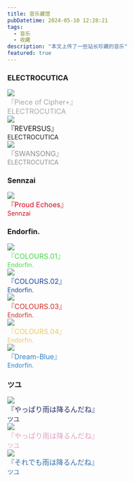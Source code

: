 ```yaml
---
title: 音乐藏馆
pubDatetime: 2024-05-10 12:28:21
tags: 
  - 音乐
  - 收藏
description: "本文上传了一些站长珍藏的音乐"
featured: true 
---
```

<div id="albums">
  <script>
    // 使用 sessionStorage 检查是否已经刷新过
    if (!sessionStorage.getItem('reloaded')) {
      sessionStorage.setItem('reloaded', 'true');
      window.location.reload();
    } else {
      sessionStorage.removeItem('reloaded');
    }
  </script>

  <div id="ELECTROCUTICA">
    <h3>
      ELECTROCUTICA
    </h3>
  </div>

  <div class="cd">
    <a href="/music/Piece-of-Cipher/index.html">
      <div class="info">
        <div class="circle">
          <img class="avater" src="/images/Piece-of-Cipher+.png"><img>
        </div>
      </div>
    </a>
    <div class="content">
      <div class="name"><font color="#A7A7A7" size="3">『Piece of Cipher+』</font></div>
      <div class="description"><font color="#A7A7A7" size="3">ELECTROCUTICA</font></div>
    </div>
  </div>
  <div class="cd">
    <a href="/music/REVERSUS/index.html">
      <div class="info">
        <div class="circle">
          <img class="avater" src="/images/REVERSUS.jpg"><img>
        </div>
      </div>
    </a>
    <div class="content">
      <div class="name"><font color="#1C211D" size="3">『REVERSUS』</font></div>
      <div class="description"><font color="#1C211D">ELECTROCUTICA</font></div>
    </div>
  </div>
  <div class="cd">
    <a href="/music/SWANSONG/index.html">
      <div class="info">
        <div class="circle">
          <img class="avater" src="/images/SWANSONG.jpg"><img>
        </div>
      </div>
    </a>
    <div class="content">
      <div class="name"><font color="#948D91" size="3">『SWANSONG』</font></div>
      <div class="description"><font color="#948D91">ELECTROCUTICA</font></div>
    </div>
  </div>


  <div id="Sennzai">
    <h3>
      Sennzai
    </h3>
  </div>

  <div class="cd">
    <a href="/music/Proud-Echoes/index.html">
      <div class="info">
        <div class="circle">
          <img class="avater" src="/images/Proud-Echoes.jpg"><img>
        </div>
      </div>
    </a>
    <div class="content">
      <div class="name"><font color="#d1061b" size="3">『Proud Echoes』</font></div>
      <div class="description"><font color="#d1061b">Sennzai</font></div>
    </div>
  </div>


  <div id="Endorfin.">
    <h3>
      Endorfin.
    </h3>
  </div>

  <div class="cd">
    <a href="/music/COLOURS-01/index.html">
      <div class="info">
        <div class="circle">
          <img class="avater" src="/images/COLOURS.01.jpg"><img>
        </div>
      </div>
    </a>
    <div class="content">
      <div class="name"><font color="#47d649"  size="3">『COLOURS.01』</font></div>
      <div class="description"><font color="#47d649">Endorfin.</font></div>
    </div>
  </div>
  <div class="cd">
    <a href="/music/COLOURS-02/index.html">
      <div class="info">
        <div class="circle">
          <img class="avater" src="/images/COLOURS.02.jpg"><img>
        </div>
      </div>
    </a>
    <div class="content">
      <div class="name"><font color="#1A469C" size="3">『COLOURS.02』</font></div>
      <div class="description"><font color="#1A469C">Endorfin.</font></div>
    </div>
  </div>
  <div class="cd">
    <a href="/music/COLOURS-03/index.html">
      <div class="info">
        <div class="circle">
          <img class="avater" src="/images/COLOURS.03.jpg"><img>
        </div>
      </div>
    </a>
    <div class="content">
      <div class="name"><font color="#D02B27" size="3">『COLOURS.03』</font></div>
      <div class="description"><font color="#D02B27">Endorfin.</font></div>
    </div>
  </div>
  <div class="cd">
    <a href="/music/COLOURS-04/index.html">
      <div class="info">
        <div class="circle">
          <img class="avater" src="/images/COLOURS.04.jpg"><img>
        </div>
      </div>
    </a>
    <div class="content">
      <div class="name"><font color="#EDC95E" size="3">『COLOURS.04』</font></div>
      <div class="description"><font color="#EDC95E">Endorfin.</font></div>
    </div>
  </div>
    <div class="cd">
    <a href="/music/Dream-Blue/index.html">
      <div class="info">
        <div class="circle">
          <img class="avater" src="/images/Dream-Blue.jpg"><img>
        </div>
      </div>
    </a>
    <div class="content">
      <div class="name"><font color="#2F82C4" size="3">『Dream-Blue』</font></div>
      <div class="description"><font color="#2F82C4">Endorfin.</font></div>
    </div>
  </div>


  <div id="ツユ">
    <h3>
      ツユ
    </h3>
  </div>

  <div class="cd">
    <a href="/music/やっぱり雨は降るんだね/index.html">
      <div class="info">
        <div class="circle">
          <img class="avater" src="/images/やっぱり雨は降るんだね.jpg"><img>
        </div>
      </div>
    </a>
    <div class="content">
      <div class="name"><font color="#242D62" size="3">『やっぱり雨は降るんだね』</font></div>
      <div class="description"><font color="#242D62">ツユ</font></div>
    </div>
  </div>
  <div class="cd">
    <a href="/music/アンダーメンタリティ/index.html">
      <div class="info">
        <div class="circle">
          <img class="avater" src="/images/アンダーメンタリティ.jpg"><img>
        </div>
      </div>
    </a>
    <div class="content">
      <div class="name"><font color="#DCA4C1" size="3">『やっぱり雨は降るんだね』</font></div>
      <div class="description"><font color="#DCA4C1">ツユ</font></div>
    </div>
  </div>
  <div class="cd">
    <a href="/music/それでも雨は降るんだね/index.html">
      <div class="info">
        <div class="circle">
          <img class="avater" src="/images/それでも雨は降るんだね.jpg"><img>
        </div>
      </div>
    </a>
    <div class="content">
      <div class="name"><font color="#326EAA" size="3">『それでも雨は降るんだね』</font></div>
      <div class="description"><font color="#326EAA">ツユ</font></div>
    </div>
  </div>
